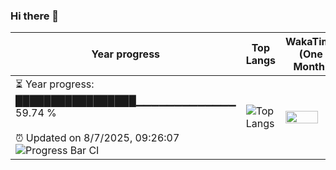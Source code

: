 ### Hi there 👋
| Year progress | Top Langs | WakaTime (One Month) |
| --- | --- | --- |
| <div>⏳ Year progress: <br> █████████████████▁▁▁▁▁▁▁▁▁▁▁▁▁ 59.74 % <br> <br>⏰ Updated on 8/7/2025, 09:26:07 <br>![Progress Bar CI](https://github.com/yinloonga/yinloonga/actions/workflows/main.yml/badge.svg)</div> | ![Top Langs](https://github-readme-stats-one-bice.vercel.app/api/top-langs/?username=yinloonga&layout=compact&theme=dark&role=OWNER,ORGANIZATION_MEMBER,COLLABORATOR) | <img src="https://wakatime.com/share/@yinloonga/f920780c-f365-4860-b2d0-04bf2840a3f5.svg" width="80%" height="80%" /> |
